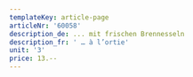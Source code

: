 ```yaml
---
templateKey: article-page
articleNr: '60058'
description_de: ... mit frischen Brennesseln
description_fr: ' … à l’ortie'
unit: '3'
price: 13.--
---
```


